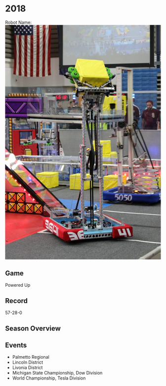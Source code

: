 # 2018

Robot Name:
![alt text](Media/2018_Robot.png)

## Game

Powered Up

## Record

57-28-0

## Season Overview

## Events

- Palmetto Regional
- Lincoln District
- Livonia District
- Michigan State Championship, Dow Division
- World Championship, Tesla Division
